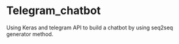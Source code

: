 # Telegram_chatbot
Using Keras and telegram API to build a chatbot by using seq2seq generator method.
